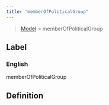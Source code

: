 ```yaml
---
title: "memberOfPoliticalGroup"
---
```


> [Model](./../) > memberOfPoliticalGroup

## Label

### English
memberOfPoliticalGroup


## Definition



    

